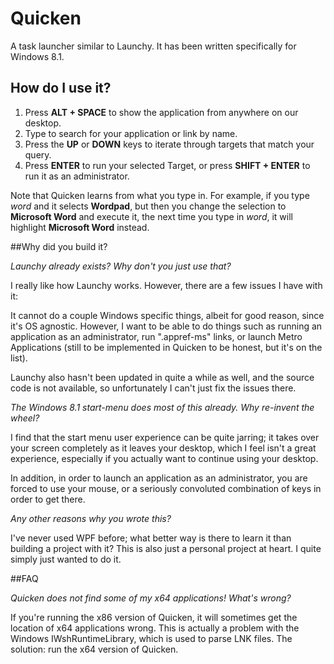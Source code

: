 Quicken
=======

A task launcher similar to Launchy. It has been written specifically for Windows 8.1.

## How do I use it?

1. Press **ALT + SPACE** to show the application from anywhere on our desktop.
2. Type to search for your application or link by name.
3. Press the **UP** or **DOWN** keys to iterate through targets that match your query.
4. Press **ENTER** to run your selected Target, or press **SHIFT + ENTER** to run it as an administrator.

Note that Quicken learns from what you type in. For example, if you type *word* and it selects **Wordpad**, but then you change the selection to **Microsoft Word** and execute it, the next time you type in *word*, it will highlight **Microsoft Word** instead.

##Why did you build it?

*Launchy already exists? Why don't you just use that?*

I really like how Launchy works. However, there are a few issues I have with it:

It cannot do a couple Windows specific things, albeit for good reason, since it's OS agnostic. However, I want to be able to do things such as running an application as an administrator, run ".appref-ms" links, or launch Metro Applications (still to be implemented in Quicken to be honest, but it's on the list). 

Launchy also hasn't been updated in quite a while as well, and the source code is not available, so unfortunately I can't just fix the issues there.

*The Windows 8.1 start-menu does most of this already. Why re-invent the wheel?*

I find that the start menu user experience can be quite jarring; it takes over your screen completely as it leaves your desktop, which I feel isn't a great experience, especially if you actually want to continue using your desktop.

In addition, in order to launch an application as an administrator, you are forced to use your mouse, or a seriously convoluted combination of keys in order to get there.

*Any other reasons why you wrote this?*

I've never used WPF before; what better way is there to learn it than building a project with it? This is also just a personal project at heart. I quite simply just wanted to do it.

##FAQ

*Quicken does not find some of my x64 applications! What's wrong?*

If you're running the x86 version of Quicken, it will sometimes get the location of x64 applications wrong. This is actually a problem with the Windows IWshRuntimeLibrary, which is used to parse LNK files. The solution: run the x64 version of Quicken.